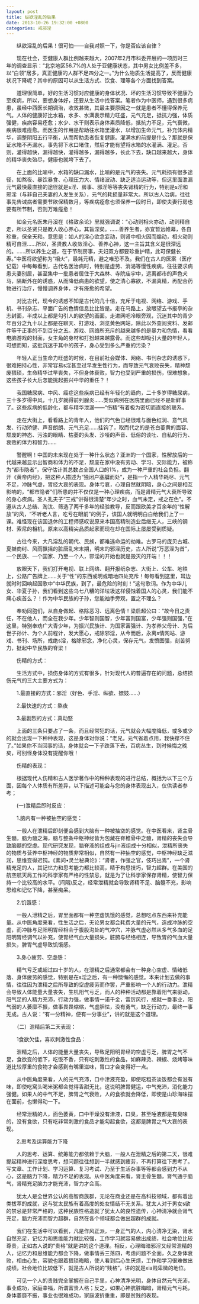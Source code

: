 ```yaml
---
layout: post
title: 纵欲淫乱的后果
date: 2013-10-26 19:32:00 +0800
categories: 戒邪淫
---
```


　　纵欲淫乱的后果！很可怕——自我对照一下，你是否应该自律？
　　现在社会，亚健康人群比例越来越大，2007年2月市科委开展的一项历时三年的调查显示：“北京地区56.7%的人处于亚健康状态，其中男女比例差不多，以“白领”居多，真正健康的人群不足四分之一。”为什么物质生活提高了，反而健康状况下降呢？其中的原因可以从生活方式、饮食、理等各个方面找到答案。
　　道理很简单，好的生活习惯对应健康的身体状况、坏的生活习惯导致不健康乃至疾病，所以，要想身体好，还要从生活中找答案。笔者作为中医师，遇到很多病患，虽经中西医长期调治，收效甚微，其最主要原因之一就是患者不懂得保养元气。人体的健康好比水箱，水多、水满表示精力旺盛，元气充足，抵抗力强，体质强健，疾病容易痊愈；水少、水干则表示身体素质降低，抵抗力不足，元气衰微，疾病很难痊愈。而医生的作用是帮助往水箱里灌水，以增加生命元气，补充体内精华，调整阴阳五行平衡，从而帮助患者恢复健康。灌满水的前提是什么？那就是保证水箱不再漏水，事先将下水口堵住，然后才能有望将水箱的水灌满、灌足。否则，灌得越快，漏得越快，灌得越多，漏得越多，长此下去，缺口越来越大，身体的精华丧失殆尽，健康也就垮下去了。
　　在上面的比喻中，水箱的缺口漏水，比喻的是元气的丧失。元气耗损有很多途径，如熬夜、暴饮暴食、心理压力大、情绪波动、缺乏适当运动等，但这里面泄漏元气最快最直接的途径就是s淫、房事、邪淫等等丧失肾精的行为，特别是s淫和邪淫（与非自己夫妻的人发生关系），元气的耗损量非常大。所以古人治病，往往事先告诫病者需要节欲保精数月，等疾病痊愈也须保养一段时日，即使夫妻行房也要有所节制，否则万难痊愈！
　　如金元名医朱丹溪在《格致余论》里就强调说：“心动则相火亦动，动则精自走，所以圣贤只是教人收心养心，其旨深矣。……善养生者，亦宜暂远帷幕，各自珍重，保全天和。意思是：如人的淫心欲念妄动，则肾中相火因而煽动，相火动则精可自泄……所以，圣贤教人收敛淫心、善养心神，这一主旨其含义是很深远的。……所以养生之道，在于节制房事，夫妇双方都要珍重护精，此可保健长寿。”中医将欲望称为“相火”，最耗元精，避之唯恐不及。我们在古人的医案（医疗记载）中每每看到，古代名医治病时，特别是虚劳、消渴等慢性疾病，往往要求病患夫妻别居，甚至集中一批患者居住于大森林、寺院庙宇中，远离都市的声色犬马，隔断外在的诱惑，从而降低病患的欲望，使之清心寡欲，不漏真精，再配合药物进行治疗，慢慢调养身体，才有痊愈的希望。
　　对比古代，现今的诱惑不知是古代的几十倍，充斥于电视、网络、游戏、手机、书刊杂志、平面广告的色情信息比比皆是。走在马路上，放眼望去书报亭的杂志封面，半成以上都是勾引人的欲望的画面。走进网吧冷眼旁观，沉迷其中的青少年百分之九十以上都是在聊天、打游戏、浏览黄色网站，除此以外查阅资料、发邮件等干正事的不到百分之五。游戏、网络所充斥的越来越多的是暴力和色情，看看电脑游戏的封面，女主角的身材和打扮越来越露骨。而这些却吸引大量的年轻人，可想而知，这批沉迷于其中的孩子，身心受到多么严重的污染？
　　年轻人正当生命力旺盛的时候，在目前社会媒体、网络、书刊杂志的诱惑下，很难把持心性，非常容易s淫甚至过早发生性行为，而导致元气衰败丧失，精神颓废猥琐，生命精华过早丧失，不但身体衰败，智力也受到严重的损伤，很难想象，这些孩子长大后怎能挑起振兴中华的重任？！
　　我国糖尿病、中风、癌症这些疾病已经有年轻化的趋向，二十多岁得糖尿病，三十多岁得中风，十几岁就得前列腺炎……类似病例在医院里面已经不是新鲜事了。这些疾病的低龄化，都与精华泄漏——“伤精”有着极为密切而直接的联系。
　　走在大街上，看看路上的青年人，他们的气色已经很难与面色红润、意气风发、行动矫健、声音朗朗、元气充足……挂钩了，取而代之的是苍白萎黄的面容、颓废的神态、污浊的眼睛、枯萎的头发、沙哑的声音、低俗的谈吐、自私的行为、衰败的体力和智力……
　　警醒啊！中国的未来现在处于一种什么状态？亚洲的一个国家，性解放后的一代越来越显示出智商和体力的不足，颓废在家中没有劳动、学习、交际能力，被称为“都市隐者”，保守估计其总数占全国人口的1%，成为一种严重的社会负担。翻开《黄帝内经》，把这种人描述为“独闭户塞牖而处”，是指一个人精华耗尽、元气不足，冲脉气虚，胃经大衰的表现。身体亏衰，心理自然就阴暗，身心之间是相互影响的，“都市隐者”们所患的并不仅仅是一种心理疾病，而是肾精元气大衰所导致的身心疾病。圣人孔夫子“三戒”讲得很清楚“年少之时，血气未定，戒之在色”。不遵从古人总结、淘汰、筛选了两千多年的经验教导，反而跟欧美才百余年的“性解放”的风，“不听老人言，吃亏在眼前”的例子，该国人就明明白白给我们上了一课。难怪现在该国退休的工程师感叹说原来本国高精制造业后继无人，三峡的钢材、索尼的相机，原来以高精尖品质起家而现在却在国际上屡屡受到质疑。
　　古往今来，大凡淫乱的朝代、民族，都难逃命运的劫难。古罗马的庞贝古城、夏桀商纣、风雨飘摇的脏唐乱宋末期，明末的邪淫历史，古人所说“万恶淫为首”，一个民族、一个国家、乃至一个人，邪淫的开始也就是毁灭的开端！！！
　　放眼天下，我们打开电视、联上网络、翻开报纸杂志、大街上、公车、地铁上，公路广告牌上……关于“性”的东西或明或暗地四处充斥！每每看到这里，耳边就时时回响起国歌中“中华民族，到了，最危险的时刻！”这句歌词。作为中华儿女、华夏子孙，我们看到这些乌七八糟的洋垃圾这样侵蚀着国人的心灵，我们能不痛心疾首么？！作为中华民族的子孙，您能袖手旁观，置之不理么？
　　奉劝同胞们，从自身做起、格除恶习、远离色情！梁启超公曰：“故今日之责任，不在他人，而全在我少年。少年智则国智，少年富则国富，少年强则国强，”在这里，特别奉劝广大青少年，为振兴民族计、为国家富强计、为孝养父母计、为后世子孙计、为个人前程计，发大愿心，戒除邪淫，从今而后，永离s情网站、游戏、书刊、场所，戒绝s淫，格除邪念，净化心灵，保存元气，发愤图强，刻苦努力，挺起中华民族的脊梁！
　　伤精的方式：
　　生活方式中，损伤身体的方式有很多，针对现代人的普遍存在的问题，总结损伤元气的三大主要方式为：
　　1.最直接的方式：邪淫（好色、手淫、纵欲、嫖妓……）
　　2.最快速的方式：熬夜
　　3.最剧烈的方式：真动怒
　　上面的三条只要占了一条，而且经常犯的话，元气就会大幅度降低，或多或少的就会出现一下种种表现，这是身体对你说：“老兄，元气省着点用，我快撑不住了。”如果你不当回事的话，身体就会一下子跌落下去，百病丛生，到时候悔之晚矣，可别怪身体没有提醒你哦！
　　伤精的表现：
　　根据现代人伤精和古人医学著作中的种种表现的进行总结，概括为以下三个方面，因每个人体质有所差异，以下描述可能会与您的身体表现出入，仅供读者参考；
　　(一)泄精后即时反应：
　　1.脑内有一种被抽空的感觉：
　　一般人在泄精后即刻便会感到大脑有一种被抽空的感觉。在中医看来，肾主骨生髓，脑为髓之海，脑与整条中枢神经皆为包藏在脊椎骨中之髓，肾精的丧失会导致脑髓的空虚。现代研究发现，脑脊液的组成与jin液组成十分相似，泄精所丧失的物质与营养中枢神经的物质非常相似，自然有一种抽空的感觉，中枢神经缺乏滋润，思维变得迟钝。《素问&#8226;灵兰秘典论》：“肾者，作强之官，伎巧出焉”，一个肾精充足的人，其记忆力和思考能力都比较高，精于构思技巧，智力超群。在美国的航空航天局工作的科学家有严格的性禁忌，就是为了让科学家保存肾精，使智力保持一个比较高的水平。(间隔)反之，经常泄精就会导致肾精不足、脑髓不充，影响思维和记忆下降，甚至痴呆。
　　2.饥饿感：
　　一般人泄精之后，胃里面都有一种空虚饥饿的感觉，总想吃点东西来补充能量。从中医角度来看，性生活之后，无论男女都会耗费大量的元气，造成冲脉的空虚，而冲脉与足阳明胃经相会于腹股沟处的气冲穴，冲脉气虚必然从多气多血的足阳明胃经调气以补充，使胃经气血大量损失，脏腑与经络相连，导致胃的气血大量损失，脾胃气虚导致饥饿感。
　　3.身心疲劳、空虚感：
　　精气亏乏或超过四十岁的人，在泄精之后通常都会有一种身心空虚、情绪低落、身体疲劳的感觉，特别是在s淫之后，有一种懊悔的感觉。本来计划去做的事情，往往因为泄精之后所导致的空虚疲劳而作罢，严重影响一个人的行动力。泄精会导致人体能量大量丧失，生机阳气亏乏，而人的种种活动都是靠着阳气来驱动，阳气足的人精力充沛，行动力强，做事情一诺千金，雷厉风行，成就一番事业，阳气弱的人萎靡不振，做事畏畏缩缩，气虚胆怯，没有勇气，缺乏行动力，最终一事无成。古人说：“有一分精神，便有一分事业”，讲的就是这个道理。
　　（二）泄精后第二天表现：
　　1食欲欠佳，喜欢刺激性食品：
　　泄精之后，人体的能量大量丧失，导致足阳明胃经的空虚亏乏，脾胃之气不足，食欲变的低下，吃饭不香，只有吃刺激性的食品，如麻辣烫、辣椒、烧烤等味道比较厚重的食物才会感到有嘴里滋味，胃口才会变得好一点。
　　从中医角度来看，人的元气充沛，口中津液充盈，即使吃粗茶淡饭都会有滋有味，即使吃窝头喝米粥都会觉得香甜无比，这说明脾胃健运，中气充沛，消化能力强健。如果人的中气不足，脾胃之气衰败，人的食欲就会降低，即使是山珍海味摆在面前，也懒得动一下。
　　经常泄精的人，面色萎黄，口中干燥没有津液，口臭，甚至唾液都是有臭味的，没有食欲，只有吃非常刺激的食品才能勾起食欲，这都是脾胃之气大衰的表现。
　　2.思考及运算能力下降
　　人的思考、运算、统筹能力都依赖于大脑，一般人在泄精之后的第二天，很难提起精神进行深度思考，想问题往往想到一半就感到疲劳，不再打算往下思考了。写文章、工作计划、学习运算、复习考试、乃至于生活杂事等等都会感到力不从心，这是脑力下降，精力不足的表现。从中医角度来看，肾主骨生髓，肾气通于脑气，肾精充足脑力才能充沛，智力才会高。
　　犹太人是全世界公认的高智商族群，无论在商业还是在高科技领域，都有着出类拔萃的成就，这与犹太民族有着高度的处女情结不无关系。犹太人对于男女s欲的禁忌是非常严格的，这种民族性格造就了犹太人的良性遗传，心神清净就会肾气充足，脑力充沛而智力超群，自然在各个领域都会做出超群的成就。
　　我们在生活中可以看到，凡是作风正派，一身正气的人，内心清净无染，肾水自然充足，记忆力和思维能力就比较强，工作学习就容易做出成绩，社会地位比较尊贵，正如古人说的“贵格”就是讲的这个道理。相反，心理晦暗邪淫又经常泄精的人，记忆力和思维能力都会下降，做事情丢三落四，考虑问题不全面，久之身体衰败，相由心生，容貌也跟着猥琐晦暗，使人看到后心生厌烦，工作和学习很难做出成绩，社会地位比较低下，就是古人所说的“贱格”，讲的就是xia贱卑微的地位。
　　可见一个人的贵贱完全掌握在自己手里，心神清净光明，身体自然元气充沛，事业成功，家庭幸福，所谓富贵人格；反之，如果心神肮脏晦暗，肾精元气亏耗，身体萎靡不振，事业也很难成功，家庭波折重重，即是贫贱的表现。